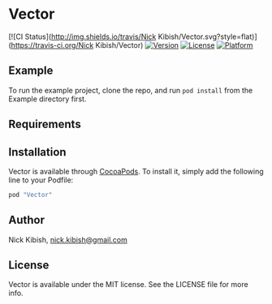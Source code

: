 # Vector

[![CI Status](http://img.shields.io/travis/Nick Kibish/Vector.svg?style=flat)](https://travis-ci.org/Nick Kibish/Vector)
[![Version](https://img.shields.io/cocoapods/v/Vector.svg?style=flat)](http://cocoapods.org/pods/Vector)
[![License](https://img.shields.io/cocoapods/l/Vector.svg?style=flat)](http://cocoapods.org/pods/Vector)
[![Platform](https://img.shields.io/cocoapods/p/Vector.svg?style=flat)](http://cocoapods.org/pods/Vector)

## Example

To run the example project, clone the repo, and run `pod install` from the Example directory first.

## Requirements

## Installation

Vector is available through [CocoaPods](http://cocoapods.org). To install
it, simply add the following line to your Podfile:

```ruby
pod "Vector"
```

## Author

Nick Kibish, nick.kibish@gmail.com

## License

Vector is available under the MIT license. See the LICENSE file for more info.
